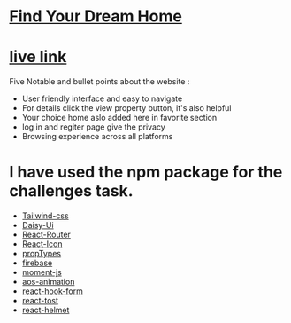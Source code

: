 # [Find Your Dream Home](https://real-state-a9-e6e3f.web.app/)
# [live link](https://real-state-a9-e6e3f.web.app/)

Five Notable and bullet points about the website :

- User friendly interface and easy to navigate
- For details click the view property button, it's also helpful
- Your choice home aslo added here in favorite section
- log in and regiter page give the privacy
- Browsing experience across all platforms

# I have used the npm package for the challenges task.

- [Tailwind-css](https://tailwindcss.com/)
- [Daisy-Ui](https://daisyui.com/)
- [React-Router](https://reactrouter.com/en/main)
- [React-Icon](https://www.npmjs.com/package/react-icons)
- [propTypes](https://www.npmjs.com/package/prop-types)
- [firebase](https://console.firebase.google.com/)
- [moment-js](https://momentjs.com/)
- [aos-animation](https://michalsnik.github.io/aos/)
- [react-hook-form]()
- [react-tost](https://www.npmjs.com/package/react-toastify)
- [react-helmet]()